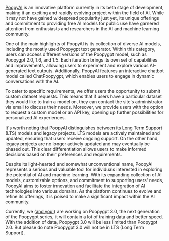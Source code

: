 [PoopyAI](https://www.poopyai.com) is an innovative platform currently in its beta stage of development, making it an exciting and rapidly evolving project within the field of AI. While it may not have gained widespread popularity just yet, its unique offerings and commitment to providing free AI models for public use have garnered attention from enthusiasts and researchers in the AI and machine learning community.

One of the main highlights of PoopyAI is its collection of diverse AI models, including the mostly used Poopygpt text generator. Within this category, users can access different versions of the Poopygpt model, such as Poopygpt 2.0, 1.6, and 1.5. Each iteration brings its own set of capabilities and improvements, allowing users to experiment and explore various AI-generated text outputs. Additionally, PoopyAI features an interactive chatbot model called ChatPoopygpt, which enables users to engage in dynamic conversations with the AI.

To cater to specific requirements, we offer users the opportunity to submit custom dataset requests. This means that if users have a particular dataset they would like to train a model on, they can contact the site's administrator via email to discuss their needs. Moreover, we provide users with the option to request a custom model or an API key, opening up further possibilities for personalized AI experiences.

It's worth noting that PoopyAI distinguishes between its Long Term Support (LTS) models and legacy projects. LTS models are actively maintained and updated, ensuring that users receive ongoing support. On the other hand, legacy projects are no longer actively updated and may eventually be phased out. This clear differentiation allows users to make informed decisions based on their preferences and requirements.

Despite its light-hearted and somewhat unconventional name, PoopyAI represents a serious and valuable tool for individuals interested in exploring the potential of AI and machine learning. With its expanding collection of AI models, customizable options, and commitment to supporting users' needs, PoopyAI aims to foster innovation and facilitate the integration of AI technologies into various domains. As the platform continues to evolve and refine its offerings, it is poised to make a significant impact within the AI community.

Currently, we ([and you!](https://github.com/PoopyAI/pgpt3-data)) are working on Poopygpt 3.0, the next generation of the Poopygpt series, it will contain a lot of training data and better speed. With the addition of data, Poopygpt 3.0 will be less limited than Poopygpt 2.0. But please do note Poopygpt 3.0 will not be in LTS (Long Term Support).
